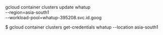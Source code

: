 gcloud container clusters update whatup \
    --region=asia-south1\
    --workload-pool=whatup-395208.svc.id.goog

$ gcloud container clusters get-credentials whatup --location asia-south1
